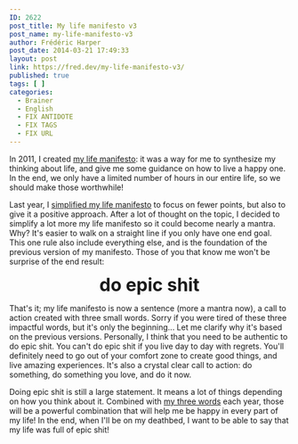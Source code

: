 ```yaml
---
ID: 2622
post_title: My life manifesto v3
post_name: my-life-manifesto-v3
author: Frédéric Harper
post_date: 2014-03-21 17:49:33
layout: post
link: https://fred.dev/my-life-manifesto-v3/
published: true
tags: [ ]
categories:
  - Brainer
  - English
  - FIX ANTIDOTE
  - FIX TAGS
  - FIX URL
---
```

In 2011, I created <a title="My life manifesto" href="http://fred.dev/my-life-manifesto/">my life manifesto</a>: it was a way for me to synthesize my thinking about life, and give me some guidance on how to live a happy one. In the end, we only have a limited number of hours in our entire life, so we should make those worthwhile!

Last year, I <a title="My life manifesto v2" href="http://fred.dev/my-life-manifesto-v2/">simplified my life manifesto</a> to focus on fewer points, but also to give it a positive approach. After a lot of thought on the topic, I decided to simplify a lot more my life manifesto so it could become nearly a mantra. Why? It's easier to walk on a straight line if you only have one end goal. This one rule also include everything else, and is the foundation of the previous version of my manifesto. Those of you that know me won't be surprise of the end result:
<p style="text-align: center;"><span style="font-size: xx-large;"><strong>do epic shit</strong></span></p>
That's it; my life manifesto is now a sentence (more a mantra now), a call to action created with three small words. Sorry if you were tired of these three impactful words, but it's only the beginning... Let me clarify why it's based on the previous versions. Personally, I think that you need to be authentic to do epic shit. You can't do epic shit if you live day to day with regrets. You'll definitely need to go out of your comfort zone to create good things, and live amazing experiences. It's also a crystal clear call to action: do something, do something you love, and do it now.

Doing epic shit is still a large statement. It means a lot of things depending on how you think about it. Combined with <a title="My 3 words for 2014" href="http://fred.dev/my-3-words-for-2014/">my three words</a> each year, those will be a powerful combination that will help me be happy in every part of my life! In the end, when I'll be on my deathbed, I want to be able to say that my life was full of epic shit!
